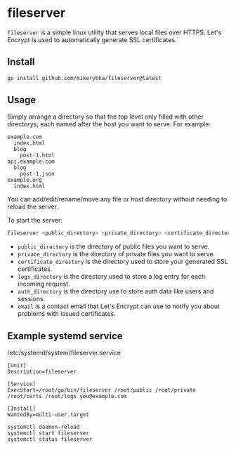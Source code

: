 # fileserver

`fileserver` is a simple linux utility that serves local files over HTTPS.
Let's Encrypt is used to automatically generate SSL certificates.

## Install

```bash
go install github.com/mikerybka/fileserver@latest
```

## Usage
Simply arrange a directory so that the top level only filled with other directorys; each named after the host you want to serve.
For example:

```
example.com
  index.html
  blog
    post-1.html
api.example.com
  blog
    post-1.json
example.org
  index.html
```

You can add/edit/rename/move any file or host directory without needing to reload the server.

To start the server:
```bash
fileserver <public_directory> <private_directory> <certificate_directory> <logs_directory> <auth_directory> <email>
```

- `public_directory` is the directory of public files you want to serve.
- `private_directory` is the directory of private files you want to serve.
- `certificate_directory` is the directory used to store your generated SSL certificates.
- `logs_directory` is the directory used to store a log entry for each incoming request.
- `auth_directory` is the directory use to store auth data like users and sessions.
- `email` is a contact email that Let's Encrypt can use to notify you about problems with issued certificates.

## Example systemd service

/etc/systemd/system/fileserver.service
```
[Unit]
Description=fileserver

[Service]
ExecStart=/root/go/bin/fileserver /root/public /root/private /root/certs /root/logs you@example.com

[Install]
WantedBy=multi-user.target
```

```
systemctl daemon-reload
systemctl start fileserver
systemctl status fileserver
```
